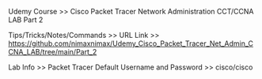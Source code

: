 Udemy Course >> Cisco Packet Tracer Network Administration CCT/CCNA LAB Part 2

Tips/Tricks/Notes/Commands >> URL Link >> 
https://github.com/nimaxnimax/Udemy_Cisco_Packet_Tracer_Net_Admin_CCNA_LAB/tree/main/Part_2

Lab Info >> Packet Tracer Default Username and Password >> cisco/cisco

